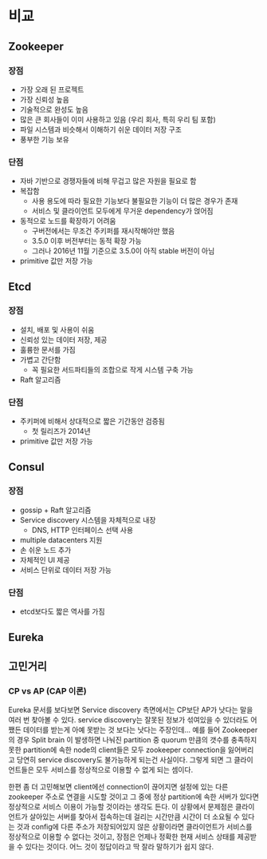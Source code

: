 # 비교

## Zookeeper

### 장점

* 가장 오래 된 프로젝트
* 가장 신뢰성 높음
* 기술적으로 완성도 높음
* 많은 큰 회사들이 이미 사용하고 있음 \(우리 회사, 특히 우리 팀 포함\)
* 파일 시스템과 비슷해서 이해하기 쉬운 데이터 저장 구조
* 풍부한 기능 보유

### 단점

* 자바 기반으로 경쟁자들에 비해 무겁고 많은 자원을 필요로 함
* 복잡함
  * 사용 용도에 따라 필요한 기능보다 불필요한 기능이 더 많은 경우가 존재
  * 서비스 및 클라이언트 모두에게 무거운 dependency가 얹어짐
* 동적으로 노드를 확장하기 어려움
  * 구버전에서는 무조건 주키퍼를 재시작해야만 했음
  * 3.5.0 이후 버전부터는 동적 확장 가능
  * 그러나 2016년 11월 기준으로 3.5.0이 아직 stable 버전이 아님
* primitive 값만 저장 가능

## Etcd

### 장점

* 설치, 배포 및 사용이 쉬움
* 신뢰성 있는 데이터 저장, 제공
* 훌륭한 문서를 가짐
* 가볍고 간단함
  * 꼭 필요한 서드파티들의 조합으로 작게 시스템 구축 가능
* Raft 알고리즘

### 단점

* 주키퍼에 비해서 상대적으로 짧은 기간동안 검증됨
  * 첫 릴리즈가 2014년
* primitive 값만 저장 가능

## Consul

### 장점

* gossip + Raft 알고리즘
* Service discovery 시스템을 자체적으로 내장
  * DNS, HTTP 인터페이스 선택 사용
* multiple datacenters 지원
* 손 쉬운 노드 추가
* 자체적인 UI 제공
* 서비스 단위로 데이터 저장 가능

### 단점

* etcd보다도 짧은 역사를 가짐

## Eureka

## 고민거리

### CP vs AP \(CAP 이론\)

Eureka 문서를 보다보면 Service discovery 측면에서는 CP보단 AP가 낫다는 말을 여러 번 찾아볼 수 있다. service discovery는 잘못된 정보가 섞여있을 수 있더라도 어쨌든 데이터를 받는게 아예 못받는 것 보다는 낫다는 주장인데... 예를 들어 Zookeeper의 경우 Split brain 이 발생하면 나눠진 partition 중 quorum 만큼의 갯수를 충족하지 못한 partition에 속한 node의 client들은 모두 zookeeper connection을 잃어버리고 당연히 service discovery도 불가능하게 되는건 사실이다. 그렇게 되면 그 클라이언트들은 모두 서비스를 정상적으로 이용할 수 없게 되는 셈이다.

한편 좀 더 고민해보면 client에선 connection이 끊어지면 설정에 있는 다른 zookeeper 주소로 연결을 시도할 것이고 그 중에 정상 partition에 속한 서버가 있다면 정상적으로 서비스 이용이 가능할 것이라는 생각도 든다. 이 상황에서 문제점은 클라이언트가 살아있는 서버를 찾아서 접속하는데 걸리는 시간만큼 시간이 더 소요될 수 있다는 것과 config에 다른 주소가 저장되어있지 않은 상황이라면 클라이언트가 서비스를 정상적으로 이용할 수 없다는 것이고, 장점은 언제나 정확한 현재 서비스 상태를 제공받을 수 있다는 것이다. 어느 것이 정답이라고 딱 잘라 말하기가 쉽지 않다.

